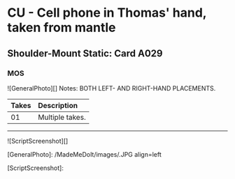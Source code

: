 # CU - Cell phone in Thomas' hand, taken from mantle

## Shoulder-Mount Static: Card A029

### MOS

![GeneralPhoto][]
Notes: BOTH LEFT- AND RIGHT-HAND PLACEMENTS.

| Takes | Description |
|:---|:----|
| 01 | Multiple takes. |

----

![ScriptScreenshot][]


[GeneralPhoto]:  /MadeMeDoIt/images/.JPG align=left

[ScriptScreenshot]: 